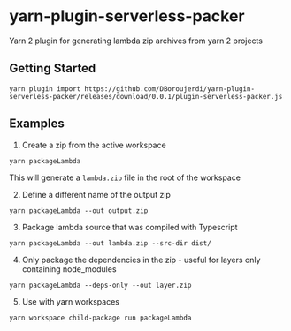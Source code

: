 # yarn-plugin-serverless-packer

Yarn 2 plugin for generating lambda zip archives from yarn 2  projects

## Getting Started

```
yarn plugin import https://github.com/DBoroujerdi/yarn-plugin-serverless-packer/releases/download/0.0.1/plugin-serverless-packer.js
```

## Examples

1. Create a zip from the active workspace
```
yarn packageLambda
```

This will generate a `lambda.zip` file in the root of the workspace

2. Define a different name of the output zip

```
yarn packageLambda --out output.zip
```

3. Package lambda source that was compiled with Typescript

```
yarn packageLambda --out lambda.zip --src-dir dist/
```

4. Only package the dependencies in the zip - useful for layers only containing node_modules

```
yarn packageLambda --deps-only --out layer.zip
```

5. Use with yarn workspaces

```
yarn workspace child-package run packageLambda
```
